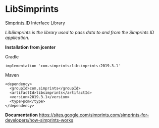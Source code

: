 # LibSimprints
[Simprints ID](https://play.google.com/store/apps/details?id=com.simprints.id) Interface Library

*LibSimprints is the library used to pass data to and from the Simprints ID application.*

**Installation from jcenter** 

Gradle
```
implementation 'com.simprints:libsimprints:2019.3.1'
```

Maven
```
<dependency>
  <groupId>com.simprints</groupId>
  <artifactId>libsimprints</artifactId>
  <version>2019.3.1</version>
  <type>pom</type>
</dependency>
```

**Documentation**
https://sites.google.com/simprints.com/simprints-for-developers/how-simprints-works

